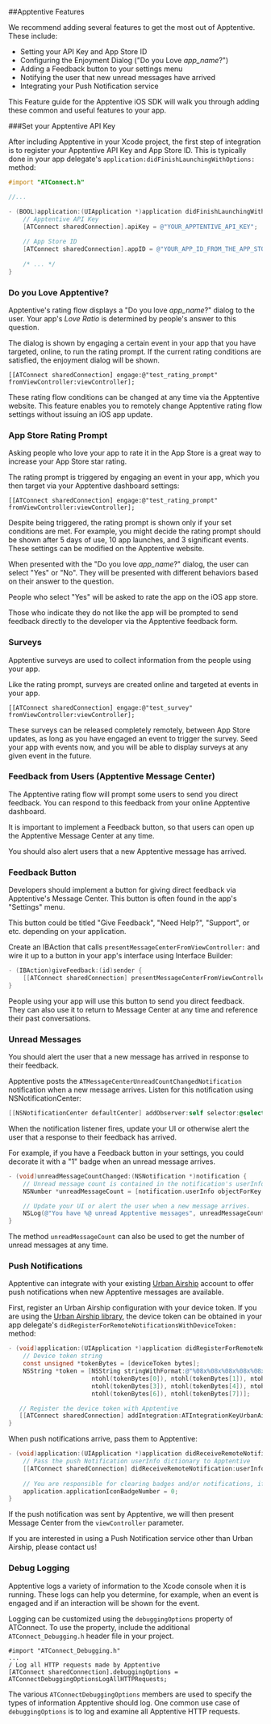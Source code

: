 ##Apptentive Features

We recommend adding several features to get the most out of Apptentive. These include:

 - Setting your API Key and App Store ID
 - Configuring the Enjoyment Dialog ("Do you Love *app_name*?")
 - Adding a Feedback button to your settings menu
 - Notifying the user that new unread messages have arrived
 - Integrating your Push Notification service
 
This Feature guide for the Apptentive iOS SDK will walk you through adding these common and useful features to your app.

###Set your Apptentive API Key

After including Apptentive in your Xcode project, the first step of integration is to register your Apptentive API Key and App Store ID. This is typically done in your app delegate's `application:didFinishLaunchingWithOptions:` method:

``` objective-c
#import "ATConnect.h"

//...

- (BOOL)application:(UIApplication *)application didFinishLaunchingWithOptions:(NSDictionary *)launchOptions {
	// Apptentive API Key
	[ATConnect sharedConnection].apiKey = @"YOUR_APPTENTIVE_API_KEY";
	
	// App Store ID
	[ATConnect sharedConnection].appID = @"YOUR_APP_ID_FROM_THE_APP_STORE";
	
	/* ... */
}
```

### Do you Love Apptentive?

Apptentive's rating flow displays a "Do you love *app_name*?" dialog to the user. Your app's *Love Ratio* is determined by people's answer to this question.

The dialog is shown by engaging a certain event in your app that you have targeted, online, to run the rating prompt. If the current rating conditions are satisfied, the enjoyment dialog will be shown.

	[[ATConnect sharedConnection] engage:@"test_rating_prompt" fromViewController:viewController];

These rating flow conditions can be changed at any time via the Apptentive website. This feature enables you to remotely change Apptentive rating flow settings without issuing an iOS app update.

### App Store Rating Prompt

Asking people who love your app to rate it in the App Store is a great way to increase your App Store star rating.

The rating prompt is triggered by engaging an event in your app, which you then target via your Apptentive dashboard settings:  

	[[ATConnect sharedConnection] engage:@"test_rating_prompt" fromViewController:viewController];

Despite being triggered, the rating prompt is shown only if your set conditions are met. For example, you might decide the rating prompt should be shown after 5 days of use, 10 app launches, and 3 significant events. These settings can be modified on the Apptentive website.

When presented with the "Do you love *app_name*?" dialog, the user can select "Yes" or "No". They will be presented with different behaviors based on their answer to the question.

People who select "Yes" will be asked to rate the app on the iOS app store.

Those who indicate they do not like the app will be prompted to send feedback directly to the developer via the Apptentive feedback form.

### Surveys

Apptentive surveys are used to collect information from the people using your app.

Like the rating prompt, surveys are created online and targeted at events in your app. 

	[[ATConnect sharedConnection] engage:@"test_survey" fromViewController:viewController];

These surveys can be released completely remotely, between App Store updates, as long as you have engaged an event to trigger the survey. Seed your app with events now, and you will be able to display surveys at any given event in the future. 

### Feedback from Users (Apptentive Message Center)

The Apptentive rating flow will prompt some users to send you direct feedback. You can respond to this feedback from your online Apptentive dashboard.

It is important to implement a Feedback button, so that users can open up the Apptentive Message Center at any time. 

You should also alert users that a new Apptentive message has arrived.

### Feedback Button

Developers should implement a button for giving direct feedback via Apptentive's Message Center. This button is often found in the app's "Settings" menu.

This button could be titled "Give Feedback", "Need Help?", "Support", or etc. depending on your application.

Create an IBAction that calls `presentMessageCenterFromViewController:` and wire it up to a button in your app's interface using Interface Builder:

``` objective-c
- (IBAction)giveFeedback:(id)sender {
	[[ATConnect sharedConnection] presentMessageCenterFromViewController:self];
}
```

People using your app will use this button to send you direct feedback. They can also use it to return to Message Center at any time and reference their past conversations.

### Unread Messages

You should alert the user that a new message has arrived in response to their feedback.

Apptentive posts the `ATMessageCenterUnreadCountChangedNotification` notification when a new message arrives. Listen for this notification using NSNotificationCenter:

``` objective-c
[[NSNotificationCenter defaultCenter] addObserver:self selector:@selector(unreadMessageCountChanged:) name:ATMessageCenterUnreadCountChangedNotification object:nil];
```

When the notification listener fires, update your UI or otherwise alert the user that a response to their feedback has arrived.

For example, if you have a Feedback button in your settings, you could decorate it with a "1" badge when an unread message arrives.

``` objective-c
- (void)unreadMessageCountChanged:(NSNotification *)notification {
    // Unread message count is contained in the notification's userInfo dictionary.
    NSNumber *unreadMessageCount = [notification.userInfo objectForKey:@"count"];

    // Update your UI or alert the user when a new message arrives.
    NSLog(@"You have %@ unread Apptentive messages", unreadMessageCount);
}
```

The method `unreadMessageCount` can also be used to get the number of unread messages at any time.

### Push Notifications

Apptentive can integrate with your existing [Urban Airship](http://urbanairship.com/) account to offer push notifications when new Apptentive messages are available.

First, register an Urban Airship configuration with your device token. If you are using the [Urban Airship library](http://docs.urbanairship.com/build/ios.html#download-install-our-library-frameworks), the device token can be obtained in your app delegate's `didRegisterForRemoteNotificationsWithDeviceToken:` method:

``` objective-c
- (void)application:(UIApplication *)application didRegisterForRemoteNotificationsWithDeviceToken:(NSData *)deviceToken {
    // Device token string
    const unsigned *tokenBytes = [deviceToken bytes];
    NSString *token = [NSString stringWithFormat:@"%08x%08x%08x%08x%08x%08x%08x%08x",
                       ntohl(tokenBytes[0]), ntohl(tokenBytes[1]), ntohl(tokenBytes[2]),
                       ntohl(tokenBytes[3]), ntohl(tokenBytes[4]), ntohl(tokenBytes[5]),
                       ntohl(tokenBytes[6]), ntohl(tokenBytes[7])];

   // Register the device token with Apptentive
   [[ATConnect sharedConnection] addIntegration:ATIntegrationKeyUrbanAirship withConfiguration:@{@"token": token}];
}
```

When push notifications arrive, pass them to Apptentive:  

``` objective-c
- (void)application:(UIApplication *)application didReceiveRemoteNotification:(NSDictionary *)userInfo fetchCompletionHandler:(void (^)(UIBackgroundFetchResult))completionHandler{
    // Pass the push Notification userInfo dictionary to Apptentive
    [[ATConnect sharedConnection] didReceiveRemoteNotification:userInfo fromViewController:viewController];
	
	// You are responsible for clearing badges and/or notifications, if desired. Apptentive does not reset them.
	application.applicationIconBadgeNumber = 0;
}
```

If the push notification was sent by Apptentive, we will then present Message Center from the `viewController` parameter.

If you are interested in using a Push Notification service other than Urban Airship, please contact us!

### Debug Logging

Apptentive logs a variety of information to the Xcode console when it is running. These logs can help you determine, for example, when an event is engaged and if an interaction will be shown for the event.

Logging can be customized using the `debuggingOptions` property of ATConnect. To use the property, include the additional `ATConnect_Debugging.h` header file in your project.

    #import "ATConnect_Debugging.h"
    ...
    / Log all HTTP requests made by Apptentive
    [ATConnect sharedConnection].debuggingOptions = ATConnectDebuggingOptionsLogAllHTTPRequests;

The various `ATConnectDebuggingOptions` members are used to specify the types of information Apptentive should log. One common use case of `debuggingOptions` is to log and examine all Apptentive HTTP requests.
